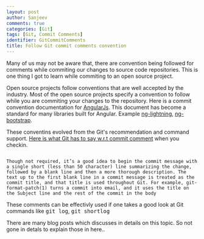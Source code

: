 ```yaml
---
layout: post
author: Sanjeev
comments: true
categories: [Git]
tags: [Git, Commit Comments]
identifier: GitCommitComments
title: Follow Git commit comments convention
---
```

Many of us may not be aware that, there are convention being followed for comments while commiting our changes to source code repositories. This is one thing I got to learn while commiting to an open source project.

Open source projects follow conventions that are well accepted by the industry. Most of the open source projects specify a convention to follow while you are commiting your changes to the repository. Here is a commit convention documentation for [AngularJs](https://docs.google.com/document/d/1QrDFcIiPjSLDn3EL15IJygNPiHORgU1_OOAqWjiDU5Y/edit#). This document has become a standard for many libraries built for Angular. Example [ng-lightning](https://github.com/ng-lightning/ng-lightning/commits/master),  [ng-bootstrap](https://github.com/ng-bootstrap/ng-bootstrap/commits/master).

These conventins evolved from the Git's recommendation and command support. [Here is what Git has to say w.r.t commit comment](https://mirrors.edge.kernel.org/pub/software/scm/git/docs/git-commit.html#_discussion) when you checkin.
<p><code>
Though not required, it’s a good idea to begin the commit message with a single short (less than 50 character) line summarizing the change, followed by a blank line and then a more thorough description. The text up to the first blank line in a commit message is treated as the commit title, and that title is used throughout Git. For example, git-format-patch(1) turns a commit into email, and it uses the title on the Subject line and the rest of the commit in the body
</code></p>

These comments can be effectivly used if one takes a good look at Git commands like <kbd>git log</kbd>, <kbd>git shortlog</kbd>

There are many blog posts which discusses in details on this topic. So not gone in detals to explain those in here..